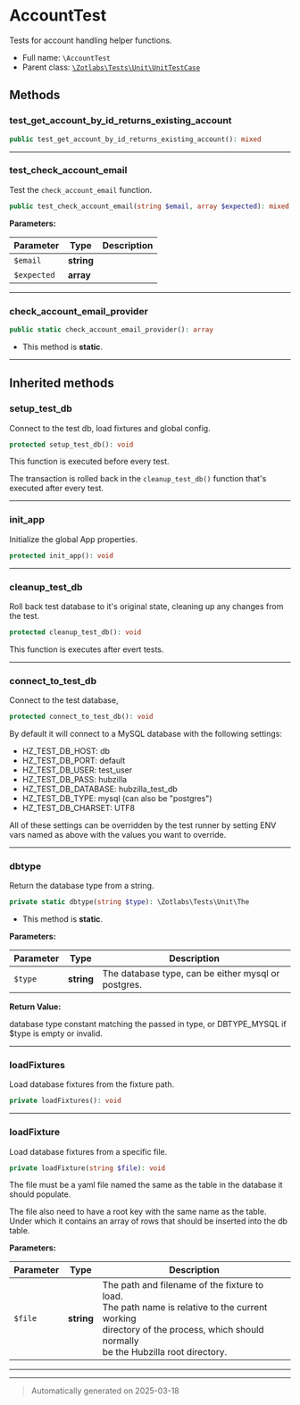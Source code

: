 
# AccountTest

Tests for account handling helper functions.



* Full name: `\AccountTest`
* Parent class: [`\Zotlabs\Tests\Unit\UnitTestCase`](./Zotlabs/Tests/Unit/UnitTestCase.md)




## Methods


### test_get_account_by_id_returns_existing_account



```php
public test_get_account_by_id_returns_existing_account(): mixed
```












***

### test_check_account_email

Test the `check_account_email` function.

```php
public test_check_account_email(string $email, array $expected): mixed
```








**Parameters:**

| Parameter | Type | Description |
|-----------|------|-------------|
| `$email` | **string** |  |
| `$expected` | **array** |  |





***

### check_account_email_provider



```php
public static check_account_email_provider(): array
```



* This method is **static**.








***


## Inherited methods


### setup_test_db

Connect to the test db, load fixtures and global config.

```php
protected setup_test_db(): void
```

This function is executed before every test.

The transaction is rolled back in the `cleanup_test_db()` function
that's executed after every test.










***

### init_app

Initialize the global App properties.

```php
protected init_app(): void
```












***

### cleanup_test_db

Roll back test database to it's original state, cleaning up
any changes from the test.

```php
protected cleanup_test_db(): void
```

This function is executes after evert tests.










***

### connect_to_test_db

Connect to the test database,

```php
protected connect_to_test_db(): void
```

By default it will connect to a MySQL database with the following settings:

  - HZ_TEST_DB_HOST: db
  - HZ_TEST_DB_PORT: default
  - HZ_TEST_DB_USER: test_user
  - HZ_TEST_DB_PASS: hubzilla
  - HZ_TEST_DB_DATABASE: hubzilla_test_db
  - HZ_TEST_DB_TYPE: mysql (can also be "postgres")
  - HZ_TEST_DB_CHARSET: UTF8

All of these settings can be overridden by the test runner by setting ENV vars
named as above with the values you want to override.










***

### dbtype

Return the database type from a string.

```php
private static dbtype(string $type): \Zotlabs\Tests\Unit\The
```



* This method is **static**.




**Parameters:**

| Parameter | Type | Description |
|-----------|------|-------------|
| `$type` | **string** | The database type, can be either mysql or postgres. |


**Return Value:**

database type constant matching the passed in type, or DBTYPE_MYSQL
if $type is empty or invalid.




***

### loadFixtures

Load database fixtures from the fixture path.

```php
private loadFixtures(): void
```












***

### loadFixture

Load database fixtures from a specific file.

```php
private loadFixture(string $file): void
```

The file must be a yaml file named the same as the table in the database
it should populate.

The file also need to have a root key with the same name as the table.
Under which it contains an array of rows that should be inserted into
the db table.






**Parameters:**

| Parameter | Type | Description |
|-----------|------|-------------|
| `$file` | **string** | The path and filename of the fixture to load.<br />The path name is relative to the current working<br />directory of the process, which should normally<br />be the Hubzilla root directory. |





***


***
> Automatically generated on 2025-03-18
